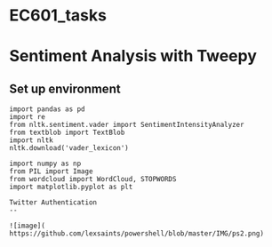 # EC601_tasks
Sentiment Analysis with Tweepy
========
Set up environment
--

```import tweepy
import pandas as pd
import re
from nltk.sentiment.vader import SentimentIntensityAnalyzer
from textblob import TextBlob
import nltk
nltk.download('vader_lexicon')

import numpy as np
from PIL import Image
from wordcloud import WordCloud, STOPWORDS
import matplotlib.pyplot as plt

Twitter Authentication
--

![image](​ ​https://github.com/lexsaints/powershell/blob/master/IMG/ps2.png​​)
